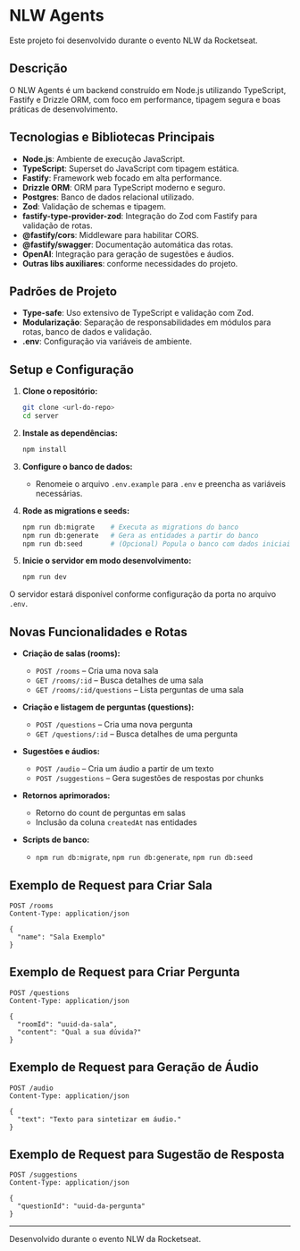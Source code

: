 # NLW Agents

Este projeto foi desenvolvido durante o evento NLW da Rocketseat.

## Descrição

O NLW Agents é um backend construído em Node.js utilizando TypeScript, Fastify e Drizzle ORM, com foco em performance, tipagem segura e boas práticas de desenvolvimento.

## Tecnologias e Bibliotecas Principais

- **Node.js**: Ambiente de execução JavaScript.
- **TypeScript**: Superset do JavaScript com tipagem estática.
- **Fastify**: Framework web focado em alta performance.
- **Drizzle ORM**: ORM para TypeScript moderno e seguro.
- **Postgres**: Banco de dados relacional utilizado.
- **Zod**: Validação de schemas e tipagem.
- **fastify-type-provider-zod**: Integração do Zod com Fastify para validação de rotas.
- **@fastify/cors**: Middleware para habilitar CORS.
- **@fastify/swagger**: Documentação automática das rotas.
- **OpenAI**: Integração para geração de sugestões e áudios.
- **Outras libs auxiliares**: conforme necessidades do projeto.

## Padrões de Projeto

- **Type-safe**: Uso extensivo de TypeScript e validação com Zod.
- **Modularização**: Separação de responsabilidades em módulos para rotas, banco de dados e validação.
- **.env**: Configuração via variáveis de ambiente.

## Setup e Configuração

1. **Clone o repositório:**
   ```bash
   git clone <url-do-repo>
   cd server
   ```

2. **Instale as dependências:**
   ```bash
   npm install
   ```

3. **Configure o banco de dados:**
   - Renomeie o arquivo `.env.example` para `.env` e preencha as variáveis necessárias.

4. **Rode as migrations e seeds:**
   ```bash
   npm run db:migrate    # Executa as migrations do banco
   npm run db:generate   # Gera as entidades a partir do banco
   npm run db:seed       # (Opcional) Popula o banco com dados iniciais
   ```

5. **Inicie o servidor em modo desenvolvimento:**
   ```bash
   npm run dev
   ```

O servidor estará disponível conforme configuração da porta no arquivo `.env`.

## Novas Funcionalidades e Rotas

- **Criação de salas (rooms):**
  - `POST /rooms` – Cria uma nova sala
  - `GET /rooms/:id` – Busca detalhes de uma sala
  - `GET /rooms/:id/questions` – Lista perguntas de uma sala

- **Criação e listagem de perguntas (questions):**
  - `POST /questions` – Cria uma nova pergunta
  - `GET /questions/:id` – Busca detalhes de uma pergunta

- **Sugestões e áudios:**
  - `POST /audio` – Cria um áudio a partir de um texto
  - `POST /suggestions` – Gera sugestões de respostas por chunks

- **Retornos aprimorados:**
  - Retorno do count de perguntas em salas
  - Inclusão da coluna `createdAt` nas entidades

- **Scripts de banco:**
  - `npm run db:migrate`, `npm run db:generate`, `npm run db:seed`

## Exemplo de Request para Criar Sala
```http
POST /rooms
Content-Type: application/json

{
  "name": "Sala Exemplo"
}
```

## Exemplo de Request para Criar Pergunta
```http
POST /questions
Content-Type: application/json

{
  "roomId": "uuid-da-sala",
  "content": "Qual a sua dúvida?"
}
```

## Exemplo de Request para Geração de Áudio
```http
POST /audio
Content-Type: application/json

{
  "text": "Texto para sintetizar em áudio."
}
```

## Exemplo de Request para Sugestão de Resposta
```http
POST /suggestions
Content-Type: application/json

{
  "questionId": "uuid-da-pergunta"
}
```

---

Desenvolvido durante o evento NLW da Rocketseat.
